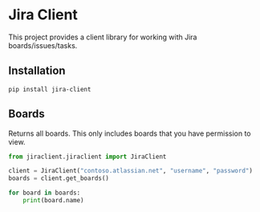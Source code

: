 # Jira Client
This project provides a client library for working with Jira boards/issues/tasks.

## Installation
```
pip install jira-client
```

## Boards
Returns all boards. This only includes boards that you have permission to view.
```python
from jiraclient.jiraclient import JiraClient

client = JiraClient("contoso.atlassian.net", "username", "password")
boards = client.get_boards()

for board in boards:
    print(board.name)
```